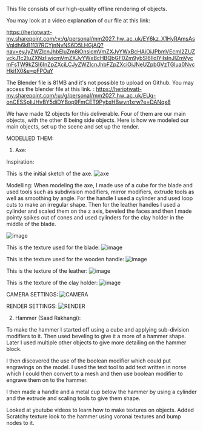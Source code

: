 This file consists of our high-quality offline rendering of objects.

You may look at a video explanation of our file at this link: 

https://heriotwatt-my.sharepoint.com/:v:/g/personal/mm2027_hw_ac_uk/EY6kz_X1HyRAmsAsVqIdh6kB1137RCYjnNvNS6D5LHGjAQ?nav=eyJyZWZlcnJhbEluZm8iOnsicmVmZXJyYWxBcHAiOiJPbmVEcml2ZUZvckJ1c2luZXNzIiwicmVmZXJyYWxBcHBQbGF0Zm9ybSI6IldlYiIsInJlZmVycmFsTW9kZSI6InZpZXciLCJyZWZlcnJhbFZpZXciOiJNeUZpbGVzTGlua0NvcHkifX0&e=pFPOaY

The Blender file is 81MB and it's not possible to upload on Github. You may access the blender file at this link. :
https://heriotwatt-my.sharepoint.com/:u:/g/personal/mm2027_hw_ac_uk/EUq-onCESSpIiJHvBY5diDYBop9FmCET9PybxHBwvn1xrw?e=DANqx8

We have made 12 objects for this deliverable. Four of them are our main 
objects, with the other 8 being side objects. Here is how we modeled our main objects, set up the scene and set up the render.

MODELLED THEM:

1. Axe:

Inspiration:

This is the initial sketch of the axe.
![axe](https://github.com/user-attachments/assets/2b192534-67f5-4ac1-9779-827de34798a0)

Modelling:
When modeling the axe, I made use of a cube for the blade and used tools such as subdivision modifiers, mirror modifiers, extrude tools as well as smoothing by angle. For the handle I used a cylinder and used loop cuts to make an irregular shape. Then for the leather handles I used a cylinder and scaled them on the z axis, beveled the faces and then I made pointy spikes out of cones and used cylinders for the clay holder in the middle of the blade.

![image](https://github.com/user-attachments/assets/7d109371-9751-4126-8199-be5eb576b0d4)

This is the texture used for the blade:
![image](https://github.com/user-attachments/assets/bf20ee8a-6057-4969-bee4-b47a46f66851)

This is the texture used for the wooden handle:
![image](https://github.com/user-attachments/assets/fc6ab09b-7697-48a0-8780-78469a31b052)

This is the texture of the leather:
![image](https://github.com/user-attachments/assets/c1d074b4-76c2-4101-b3ff-fc0b3c8d1107)

This is the texture of the clay holder:
![image](https://github.com/user-attachments/assets/2ec54a45-da22-4b77-909e-eeeff6b5d846)



CAMERA SETTINGS:
![CAMERA](https://github.com/user-attachments/assets/d24c8903-48d9-4f2a-9b93-39812e28fd65)


RENDER SETTINGS:
![RENDER](https://github.com/user-attachments/assets/2ccb6557-e0db-4612-b0a8-3c4a2b97b8ff)

2. Hammer (Saad Rakhangi):
  
To make the hammer I started off using a cube and applying sub-division modifiers to it. Then used beveling to give it a more of a hammer shape. Later I used multiple other objects to give more detailing on the hammer block.

I then discovered the use of the boolean modifier which could put engravings on the model. I used the text tool to add text written in norse which I could then convert to a mesh and then use boolean modifier to engrave them on to the hammer. 

I then made a handle and a metal cup below the hammer by using a cylinder and the extrude and scaling tools to give them shape. 

Looked at youtube videos to learn how to make textures on objects. Added Scratchy texture look to the hammer using voronai textures and bump nodes to it.


